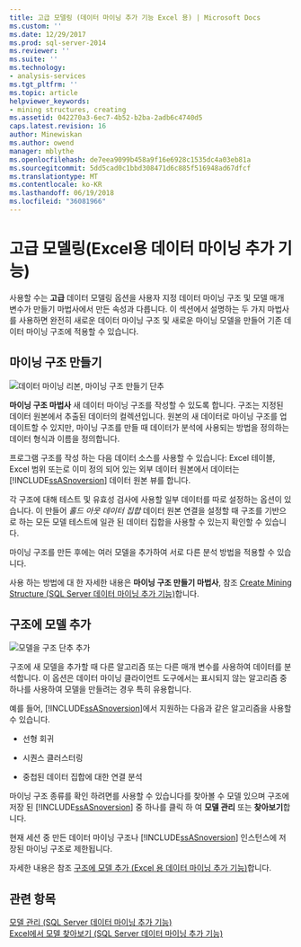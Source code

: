 ```yaml
---
title: 고급 모델링 (데이터 마이닝 추가 기능 Excel 용) | Microsoft Docs
ms.custom: ''
ms.date: 12/29/2017
ms.prod: sql-server-2014
ms.reviewer: ''
ms.suite: ''
ms.technology:
- analysis-services
ms.tgt_pltfrm: ''
ms.topic: article
helpviewer_keywords:
- mining structures, creating
ms.assetid: 042270a3-6ec7-4b52-b2ba-2adb6c4740d5
caps.latest.revision: 16
author: Minewiskan
ms.author: owend
manager: mblythe
ms.openlocfilehash: de7eea9099b458a9f16e6928c1535dc4a03eb81a
ms.sourcegitcommit: 5dd5cad0c1bbd308471d6c885f516948ad67dfcf
ms.translationtype: MT
ms.contentlocale: ko-KR
ms.lasthandoff: 06/19/2018
ms.locfileid: "36081966"
---
```

# <a name="advanced-modeling-data-mining-add-ins-for-excel"></a>고급 모델링(Excel용 데이터 마이닝 추가 기능)
  사용할 수는 **고급** 데이터 모델링 옵션을 사용자 지정 데이터 마이닝 구조 및 모델 매개 변수가 만들기 마법사에서 만든 속성과 다릅니다. 이 섹션에서 설명하는 두 가지 마법사를 사용하면 완전히 새로운 데이터 마이닝 구조 및 새로운 마이닝 모델을 만들어 기존 데이터 마이닝 구조에 적용할 수 있습니다.  
  
## <a name="create-mining-structure"></a>마이닝 구조 만들기  
 ![데이터 마이닝 리본, 마이닝 구조 만들기 단추](media/dmc-createstruct.gif "데이터 마이닝 리본, 마이닝 구조 만들기 단추")  
  
 **마이닝 구조 마법사** 새 데이터 마이닝 구조를 작성할 수 있도록 합니다. 구조는 지정된 데이터 원본에서 추출된 데이터의 컬렉션입니다.  원본의 새 데이터로 마이닝 구조를 업데이트할 수 있지만, 마이닝 구조를 만들 때 데이터가 분석에 사용되는 방법을 정의하는 데이터 형식과 이름을 정의합니다.  
  
 프로그램 구조를 작성 하는 다음 데이터 소스를 사용할 수 있습니다: Excel 테이블, Excel 범위 또는로 이미 정의 되어 있는 외부 데이터 원본에서 데이터는 [!INCLUDE[ssASnoversion](../includes/ssasnoversion-md.md)] 데이터 원본 뷰를 합니다.  
  
 각 구조에 대해 테스트 및 유효성 검사에 사용할 일부 데이터를 따로 설정하는 옵션이 있습니다. 이 만들어 *홀드 아웃 데이터 집합* 데이터 원본 연결을 설정할 때 구조를 기반으로 하는 모든 모델 테스트에 일관 된 데이터 집합을 사용할 수 있는지 확인할 수 있습니다.  
  
 마이닝 구조를 만든 후에는 여러 모델을 추가하여 서로 다른 분석 방법을 적용할 수 있습니다.  
  
 사용 하는 방법에 대 한 자세한 내용은 **마이닝 구조 만들기 마법사**, 참조 [Create Mining Structure &#40;SQL Server 데이터 마이닝 추가 기능&#41;](create-mining-structure-sql-server-data-mining-add-ins.md)합니다.  
  
## <a name="add-model-to-structure"></a>구조에 모델 추가  
 ![모델을 구조 단추 추가](media/dmc-addmodel.gif "구조 단추에 모델 추가")  
  
 구조에 새 모델을 추가할 때 다른 알고리즘 또는 다른 매개 변수를 사용하여 데이터를 분석합니다. 이 옵션은 데이터 마이닝 클라이언트 도구에서는 표시되지 않는 알고리즘 중 하나를 사용하여 모델을 만들려는 경우 특히 유용합니다.  
  
 예를 들어, [!INCLUDE[ssASnoversion](../includes/ssasnoversion-md.md)]에서 지원하는 다음과 같은 알고리즘을 사용할 수 있습니다.  
  
-   선형 회귀  
  
-   시퀀스 클러스터링  
  
-   중첩된 데이터 집합에 대한 연결 분석  
  
 마이닝 구조 종류를 확인 하려면를 사용할 수 있습니다를 찾아볼 수 모델 있으며 구조에 저장 된 [!INCLUDE[ssASnoversion](../includes/ssasnoversion-md.md)] 중 하나를 클릭 하 여 **모델 관리** 또는 **찾아보기**합니다.  
  
 현재 세션 중 만든 데이터 마이닝 구조나 [!INCLUDE[ssASnoversion](../includes/ssasnoversion-md.md)] 인스턴스에 저장된 마이닝 구조로 제한됩니다.  
  
 자세한 내용은 참조 [구조에 모델 추가 &#40;Excel 용 데이터 마이닝 추가 기능&#41;](add-model-to-structure-data-mining-add-ins-for-excel.md)합니다.  
  
## <a name="see-also"></a>관련 항목  
 [모델 관리 &#40;SQL Server 데이터 마이닝 추가 기능&#41;](manage-models-sql-server-data-mining-add-ins.md)   
 [Excel에서 모델 찾아보기 &#40;SQL Server 데이터 마이닝 추가 기능&#41;](browsing-models-in-excel-sql-server-data-mining-add-ins.md)  
  
  
